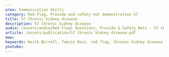 ```yaml
---
area: Communication Skills
category: Red Flag, Provide and safety net demonstration 57
title: 57 Chronic kidney disease
description: 57 Chronic kidney disease
audio: /assets/audio/Red Flags Questions, Provide & Safety Nets - 57 CKD - MQ.mp3
article: /assets/publication/57 Chronic kidney disease.pdf
www: 
keywords: Keith Birrell, Tamzin Ross, red flag, Chronic kidney disease
youtube: 
--- 
```

